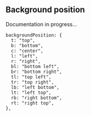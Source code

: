 ## Background position

Documentation in progress...

```
backgroundPosition: {
  t: "top",
  b: "bottom",
  c: "center",
  l: "left",
  r: "right",
  bl: "bottom left",
  br: "bottom right",
  tl: "top left",
  tr: "top right",
  lb: "left bottom",
  lt: "left top",
  rb: "right bottom",
  rt: "right top",
},
```